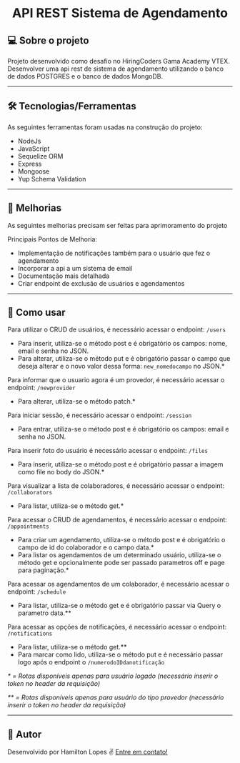 
<h1 align="center">
    API REST Sistema de Agendamento
</h1>

## 💻 Sobre o projeto

Projeto desenvolvido como desafio no HiringCoders Gama Academy VTEX.
Desenvolver uma api rest de sistema de agendamento utilizando o banco de dados POSTGRES e o banco de dados MongoDB.


---

## 🛠 Tecnologias/Ferramentas

As seguintes ferramentas foram usadas na construção do projeto:

- NodeJs
- JavaScript
- Sequelize ORM
- Express
- Mongoose
- Yup Schema Validation

---

## 🚀 Melhorias

As seguintes melhorias precisam ser feitas para aprimoramento do projeto

Principais Pontos de Melhoria:
 - Implementação de notificações também para o usuário que fez o agendamento
 - Incorporar a api a um sistema de email
 - Documentação mais detalhada
 - Criar endpoint de exclusão de usuários e agendamentos

---

## 🚀 Como usar

Para utilizar o CRUD de usuários, é necessário acessar o endpoint: ```/users```
  - Para inserir, utiliza-se o método post e é obrigatório os campos: nome, email e senha no JSON.
  - Para alterar, utiliza-se o método put e é obrigatório passar o campo que deseja alterar e o novo valor dessa forma: ```new_nomedocampo``` no JSON.*
  
Para informar que o usuario agora é um provedor, é necessário acessar o endpoint: ```/newprovider```
  - Para alterar, utiliza-se o método patch.*
   
Para iniciar sessão, é necessário acessar o endpoint: ```/session```
  - Para entrar, utiliza-se o método post e é obrigatório os campos: email e senha no JSON.
  
Para inserir foto do usuário é necessário acessar o endpoint: ```/files```
  - Para inserir, utiliza-se o método post e é obrigatório passar a imagem como file no body do JSON.*

Para visualizar a lista de colaboradores, é necessário acessar o endpoint: ```/collaborators```
  - Para listar, utiliza-se o método get.*
  
Para acessar o CRUD de agendamentos, é necessário acessar o endpoint: ```/appointments```
  - Para criar um agendamento, utiliza-se o método post e é obrigatório o campo de id do colaborador e o campo data.*
  - Para listar os agendamentos de um determinado usuário, utiliza-se o método get e opcionalmente pode ser passado parametros off e page para paginação.*

Para acessar os agendamentos de um colaborador, é necessário acessar o endpoint: ```/schedule```
  - Para listar, utiliza-se o método get e é obrigatório passar via Query o parametro data.**

Para acessar as opções de notificações, é necessário acessar o endpoint: ```/notifications```
  - Para listar, utiliza-se o método get.**
  - Para marcar como lido, utiliza-se o método put e é necessário passar logo após o endpoint o ```/numerodoIDdanotificação```

<p><em>* = Rotas disponíveis apenas para usuário logado (necessário inserir o token no header da requisição)</em></p>
<p><em>** = Rotas disponíveis apenas para usuário do tipo provedor (necessário inserir o token no header da requisição)</em></p>

---

## 🦸 Autor

Desenvolvido por Hamilton Lopes ✌ [Entre em contato!](https://www.linkedin.com/in/hamilton-lopes/)
